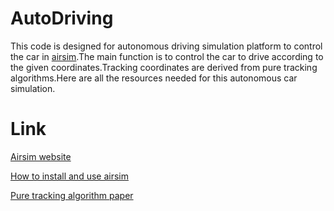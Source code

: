 # AutoDriving
This code is designed for autonomous driving simulation platform to control the car in [airsim](https://github.com/microsoft/AirSim).The main function is to control the car to drive according to the given coordinates.Tracking coordinates are derived from pure tracking algorithms.Here are all the resources needed for this autonomous car simulation.

# Link
[Airsim website](https://github.com/microsoft/AirSim)

[How to install and use airsim](https://zhuanlan.zhihu.com/p/43245459)

[Pure tracking algorithm paper](https://www.ri.cmu.edu/pub_files/2009/2/Automatic_Steering_Methods_for_Autonomous_Automobile_Path_Tracking.pdf)
